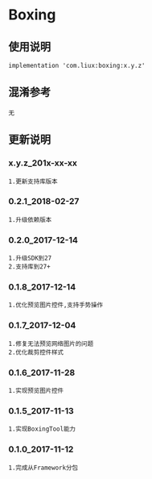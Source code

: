 Boxing
===

使用说明
---
```
implementation 'com.liux:boxing:x.y.z'
```

混淆参考
---
```
无
```

更新说明
---
### x.y.z_201x-xx-xx
    1.更新支持库版本

### 0.2.1_2018-02-27
    1.升级依赖版本

### 0.2.0_2017-12-14
    1.升级SDK到27
    2.支持库到27+

### 0.1.8_2017-12-14
    1.优化预览图片控件,支持手势操作

### 0.1.7_2017-12-04
    1.修复无法预览网络图片的问题
    2.优化裁剪控件样式

### 0.1.6_2017-11-28
    1.实现预览图片控件

### 0.1.5_2017-11-13
    1.实现BoxingTool能力

### 0.1.0_2017-11-12
    1.完成从Framework分包